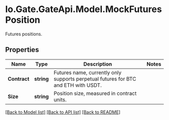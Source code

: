 
# Io.Gate.GateApi.Model.MockFuturesPosition

Futures positions.

## Properties

Name | Type | Description | Notes
------------ | ------------- | ------------- | -------------
**Contract** | **string** | Futures name, currently only supports perpetual futures for BTC and ETH with USDT. | 
**Size** | **string** | Position size, measured in contract units. | 

[[Back to Model list]](../README.md#documentation-for-models)
[[Back to API list]](../README.md#documentation-for-api-endpoints)
[[Back to README]](../README.md)
